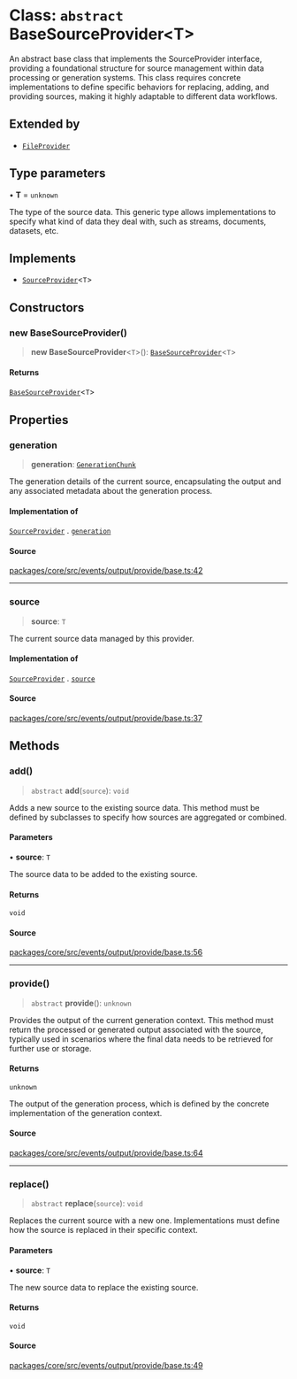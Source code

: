 # Class: `abstract` BaseSourceProvider\<T\>

An abstract base class that implements the SourceProvider interface, providing a foundational structure
for source management within data processing or generation systems. This class requires concrete implementations
to define specific behaviors for replacing, adding, and providing sources, making it highly adaptable to different data workflows.

## Extended by

- [`FileProvider`](../../file/classes/FileProvider.md)

## Type parameters

• **T** = `unknown`

The type of the source data. This generic type allows implementations to specify what kind of data they deal with,
such as streams, documents, datasets, etc.

## Implements

- [`SourceProvider`](../interfaces/SourceProvider.md)\<`T`\>

## Constructors

### new BaseSourceProvider()

> **new BaseSourceProvider**\<`T`\>(): [`BaseSourceProvider`](BaseSourceProvider.md)\<`T`\>

#### Returns

[`BaseSourceProvider`](BaseSourceProvider.md)\<`T`\>

## Properties

### generation

> **generation**: [`GenerationChunk`](../../generation/classes/GenerationChunk.md)

The generation details of the current source, encapsulating the output and any associated metadata about the generation process.

#### Implementation of

[`SourceProvider`](../interfaces/SourceProvider.md) . [`generation`](../interfaces/SourceProvider.md#generation)

#### Source

[packages/core/src/events/output/provide/base.ts:42](https://github.com/VictorS67/encre/blob/42c3bddca4be2d23ad959c1c99381eefbf43789c/packages/core/src/events/output/provide/base.ts#L42)

***

### source

> **source**: `T`

The current source data managed by this provider.

#### Implementation of

[`SourceProvider`](../interfaces/SourceProvider.md) . [`source`](../interfaces/SourceProvider.md#source)

#### Source

[packages/core/src/events/output/provide/base.ts:37](https://github.com/VictorS67/encre/blob/42c3bddca4be2d23ad959c1c99381eefbf43789c/packages/core/src/events/output/provide/base.ts#L37)

## Methods

### add()

> `abstract` **add**(`source`): `void`

Adds a new source to the existing source data. This method must be defined by subclasses to specify how sources are aggregated or combined.

#### Parameters

• **source**: `T`

The source data to be added to the existing source.

#### Returns

`void`

#### Source

[packages/core/src/events/output/provide/base.ts:56](https://github.com/VictorS67/encre/blob/42c3bddca4be2d23ad959c1c99381eefbf43789c/packages/core/src/events/output/provide/base.ts#L56)

***

### provide()

> `abstract` **provide**(): `unknown`

Provides the output of the current generation context. This method must return the processed or generated output associated with the source,
typically used in scenarios where the final data needs to be retrieved for further use or storage.

#### Returns

`unknown`

The output of the generation process, which is defined by the concrete implementation of the generation context.

#### Source

[packages/core/src/events/output/provide/base.ts:64](https://github.com/VictorS67/encre/blob/42c3bddca4be2d23ad959c1c99381eefbf43789c/packages/core/src/events/output/provide/base.ts#L64)

***

### replace()

> `abstract` **replace**(`source`): `void`

Replaces the current source with a new one. Implementations must define how the source is replaced in their specific context.

#### Parameters

• **source**: `T`

The new source data to replace the existing source.

#### Returns

`void`

#### Source

[packages/core/src/events/output/provide/base.ts:49](https://github.com/VictorS67/encre/blob/42c3bddca4be2d23ad959c1c99381eefbf43789c/packages/core/src/events/output/provide/base.ts#L49)
